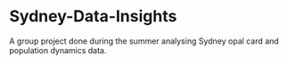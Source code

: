 # Sydney-Data-Insights
A group project done during the summer analysing Sydney opal card and population dynamics data.
